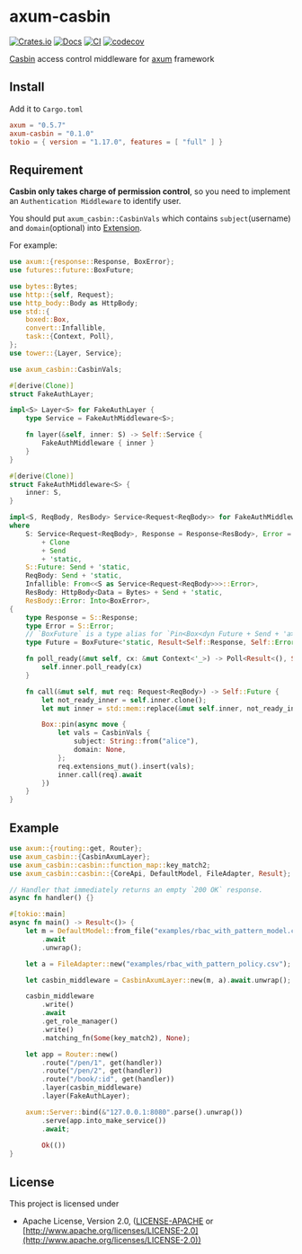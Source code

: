 # axum-casbin

[![Crates.io](https://img.shields.io/crates/d/axum-casbin)](https://crates.io/crates/axum-casbin)
[![Docs](https://docs.rs/axum-casbin/badge.svg)](https://docs.rs/axum-casbin)
[![CI](https://github.com/casbin-rs/axum-casbin/actions/workflows/ci.yml/badge.svg)](https://github.com/casbin-rs/axum-casbin/actions/workflows/ci.yml)
[![codecov](https://codecov.io/gh/casbin-rs/axum-casbin/branch/master/graph/badge.svg)](https://codecov.io/gh/casbin-rs/axum-casbin)

[Casbin](https://github.com/casbin/casbin-rs) access control middleware for [axum](https://github.com/tokio-rs/axum) framework

## Install

Add it to `Cargo.toml`

```toml
axum = "0.5.7"
axum-casbin = "0.1.0"
tokio = { version = "1.17.0", features = [ "full" ] }
```

## Requirement

**Casbin only takes charge of permission control**, so you need to implement an `Authentication Middleware` to identify user.

You should put `axum_casbin::CasbinVals` which contains `subject`(username) and `domain`(optional) into [Extension](https://docs.rs/http/0.2.8/http/struct.Extensions.html).

For example:
```rust
use axum::{response::Response, BoxError};
use futures::future::BoxFuture;

use bytes::Bytes;
use http::{self, Request};
use http_body::Body as HttpBody;
use std::{
    boxed::Box,
    convert::Infallible,
    task::{Context, Poll},
};
use tower::{Layer, Service};

use axum_casbin::CasbinVals;

#[derive(Clone)]
struct FakeAuthLayer;

impl<S> Layer<S> for FakeAuthLayer {
    type Service = FakeAuthMiddleware<S>;

    fn layer(&self, inner: S) -> Self::Service {
        FakeAuthMiddleware { inner }
    }
}

#[derive(Clone)]
struct FakeAuthMiddleware<S> {
    inner: S,
}

impl<S, ReqBody, ResBody> Service<Request<ReqBody>> for FakeAuthMiddleware<S>
where
    S: Service<Request<ReqBody>, Response = Response<ResBody>, Error = Infallible>
        + Clone
        + Send
        + 'static,
    S::Future: Send + 'static,
    ReqBody: Send + 'static,
    Infallible: From<<S as Service<Request<ReqBody>>>::Error>,
    ResBody: HttpBody<Data = Bytes> + Send + 'static,
    ResBody::Error: Into<BoxError>,
{
    type Response = S::Response;
    type Error = S::Error;
    // `BoxFuture` is a type alias for `Pin<Box<dyn Future + Send + 'a>>`
    type Future = BoxFuture<'static, Result<Self::Response, Self::Error>>;

    fn poll_ready(&mut self, cx: &mut Context<'_>) -> Poll<Result<(), Self::Error>> {
        self.inner.poll_ready(cx)
    }

    fn call(&mut self, mut req: Request<ReqBody>) -> Self::Future {
        let not_ready_inner = self.inner.clone();
        let mut inner = std::mem::replace(&mut self.inner, not_ready_inner);

        Box::pin(async move {
            let vals = CasbinVals {
                subject: String::from("alice"),
                domain: None,
            };
            req.extensions_mut().insert(vals);
            inner.call(req).await
        })
    }
}
```

## Example
```rust
use axum::{routing::get, Router};
use axum_casbin::{CasbinAxumLayer};
use axum_casbin::casbin::function_map::key_match2;
use axum_casbin::casbin::{CoreApi, DefaultModel, FileAdapter, Result};

// Handler that immediately returns an empty `200 OK` response.
async fn handler() {}

#[tokio::main]
async fn main() -> Result<()> {
    let m = DefaultModel::from_file("examples/rbac_with_pattern_model.conf")
        .await
        .unwrap();

    let a = FileAdapter::new("examples/rbac_with_pattern_policy.csv");

    let casbin_middleware = CasbinAxumLayer::new(m, a).await.unwrap();

    casbin_middleware
        .write()
        .await
        .get_role_manager()
        .write()
        .matching_fn(Some(key_match2), None);

    let app = Router::new()
        .route("/pen/1", get(handler))
        .route("/pen/2", get(handler))
        .route("/book/:id", get(handler))
        .layer(casbin_middleware)
        .layer(FakeAuthLayer);

    axum::Server::bind(&"127.0.0.1:8080".parse().unwrap())
        .serve(app.into_make_service())
        .await;
    
        Ok(())
}
```

## License

This project is licensed under

* Apache License, Version 2.0, ([LICENSE-APACHE](LICENSE-APACHE) or [http://www.apache.org/licenses/LICENSE-2.0](http://www.apache.org/licenses/LICENSE-2.0))

